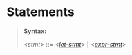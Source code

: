 # Statements

> **Syntax:**
>
> <*stmt*> ::= <*[let-stmt]*> | <*[expr-stmt]*>
>

[let-stmt]: let-stmts.md
[expr-stmt]: expr-stmts.md

